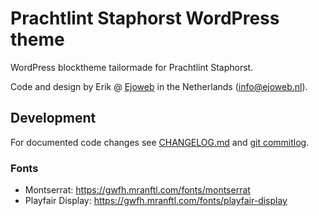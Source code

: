 # Prachtlint Staphorst WordPress theme
WordPress blocktheme tailormade for Prachtlint Staphorst. 

Code and design by Erik @ [Ejoweb](https://ejoweb.nl) in the Netherlands (<info@ejoweb.nl>).

## Development

For documented code changes see [CHANGELOG.md](./CHANGELOG.md) and [git commitlog](https://github.com/ejoweb/prachtlintstaphorst/commits/main).

### Fonts

- Montserrat: https://gwfh.mranftl.com/fonts/montserrat
- Playfair Display: https://gwfh.mranftl.com/fonts/playfair-display